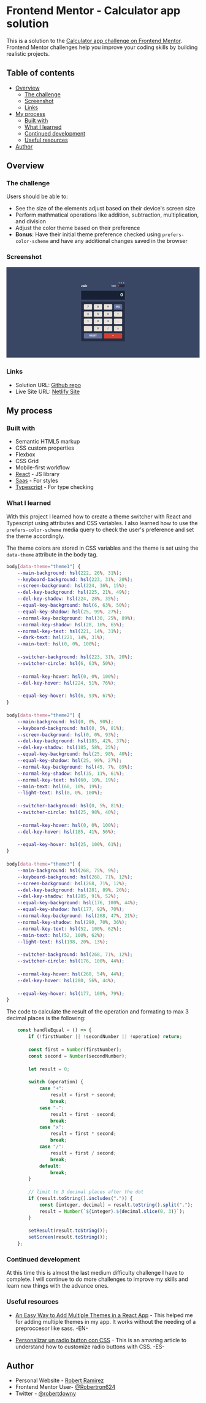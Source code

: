 # Frontend Mentor - Calculator app solution

This is a solution to the [Calculator app challenge on Frontend Mentor](https://www.frontendmentor.io/challenges/calculator-app-9lteq5N29). Frontend Mentor challenges help you improve your coding skills by building realistic projects.

## Table of contents

-   [Overview](#overview)
    -   [The challenge](#the-challenge)
    -   [Screenshot](#screenshot)
    -   [Links](#links)
-   [My process](#my-process)
    -   [Built with](#built-with)
    -   [What I learned](#what-i-learned)
    -   [Continued development](#continued-development)
    -   [Useful resources](#useful-resources)
-   [Author](#author)

## Overview

### The challenge

Users should be able to:

-   See the size of the elements adjust based on their device's screen size
-   Perform mathmatical operations like addition, subtraction, multiplication, and division
-   Adjust the color theme based on their preference
-   **Bonus**: Have their initial theme preference checked using `prefers-color-scheme` and have any additional changes saved in the browser

### Screenshot

![](./screenshot.png)

### Links

-   Solution URL: [Github repo](https://github.com/Robertron624/calculator-app-with-themes)
-   Live Site URL: [Netlify Site](https://github.com/Robertron624/calculator-app-with-themes)

## My process

### Built with

-   Semantic HTML5 markup
-   CSS custom properties
-   Flexbox
-   CSS Grid
-   Mobile-first workflow
-   [React](https://reactjs.org/) - JS library
-   [Saas](https://sass-lang.com/) - For styles
-   [Typescript](https://www.typescriptlang.org/) - For type checking

### What I learned

With this project I learned how to create a theme switcher with React and Typescript using attributes and CSS variables. I also learned how to use the `prefers-color-scheme` media query to check the user's preference and set the theme accordingly.

The theme colors are stored in CSS variables and the theme is set using the `data-theme` attribute in the body tag.
```css
body[data-theme="theme1"] {
    --main-background: hsl(222, 26%, 31%);
    --keyboard-background: hsl(223, 31%, 20%);
    --screen-background: hsl(224, 36%, 15%);
    --del-key-background: hsl(225, 21%, 49%);
    --del-key-shadow: hsl(224, 28%, 35%);
    --equal-key-background: hsl(6, 63%, 50%);
    --equal-key-shadow: hsl(25, 99%, 27%);
    --normal-key-background: hsl(30, 25%, 89%);
    --normal-key-shadow: hsl(28, 16%, 65%);
    --normal-key-text: hsl(221, 14%, 31%);
    --dark-text: hsl(221, 14%, 31%);
    --main-text: hsl(0, 0%, 100%);

    --switcher-background: hsl(223, 31%, 20%);
    --switcher-circle: hsl(6, 63%, 50%);

    --normal-key-hover: hsl(0, 0%, 100%);
    --del-key-hover: hsl(224, 51%, 76%);

    --equal-key-hover: hsl(6, 93%, 67%);
}

body[data-theme="theme2"] {
    --main-background: hsl(0, 0%, 90%);
    --keyboard-background: hsl(0, 5%, 81%);
    --screen-background: hsl(0, 0%, 93%);
    --del-key-background: hsl(185, 42%, 37%);
    --del-key-shadow: hsl(185, 58%, 25%);
    --equal-key-background: hsl(25, 98%, 40%);
    --equal-key-shadow: hsl(25, 99%, 27%);
    --normal-key-background: hsl(45, 7%, 89%);
    --normal-key-shadow: hsl(35, 11%, 61%);
    --normal-key-text: hsl(60, 10%, 19%);
    --main-text: hsl(60, 10%, 19%);
    --light-text: hsl(0, 0%, 100%);

    --switcher-background: hsl(0, 5%, 81%);
    --switcher-circle: hsl(25, 98%, 40%);

    --normal-key-hover: hsl(0, 0%, 100%);
    --del-key-hover: hsl(185, 41%, 56%);

    --equal-key-hover: hsl(25, 100%, 61%);
}

body[data-theme="theme3"] {
    --main-background: hsl(268, 75%, 9%);
    --keyboard-background: hsl(268, 71%, 12%);
    --screen-background: hsl(268, 71%, 12%);
    --del-key-background: hsl(281, 89%, 26%);
    --del-key-shadow: hsl(285, 91%, 52%);
    --equal-key-background: hsl(176, 100%, 44%);
    --equal-key-shadow: hsl(177, 92%, 70%);
    --normal-key-background: hsl(268, 47%, 21%);
    --normal-key-shadow: hsl(290, 70%, 36%);
    --normal-key-text: hsl(52, 100%, 62%);
    --main-text: hsl(52, 100%, 62%);
    --light-text: hsl(198, 20%, 13%);

    --switcher-background: hsl(268, 71%, 12%);
    --switcher-circle: hsl(176, 100%, 44%);

    --normal-key-hover: hsl(268, 54%, 44%);
    --del-key-hover: hsl(280, 56%, 44%);

    --equal-key-hover: hsl(177, 100%, 79%);
}
```

The code to calculate the result of the operation and formating to max 3 decimal places is the following:
```ts
    const handleEqual = () => {
        if (!firstNumber || !secondNumber || !operation) return;

        const first = Number(firstNumber);
        const second = Number(secondNumber);

        let result = 0;

        switch (operation) {
            case "+":
                result = first + second;
                break;
            case "-":
                result = first - second;
                break;
            case "x":
                result = first * second;
                break;
            case "/":
                result = first / second;
                break;
            default:
                break;
        }

        // limit to 3 decimal places after the dot
        if (result.toString().includes(".")) {
            const [integer, decimal] = result.toString().split(".");
            result = Number(`${integer}.${decimal.slice(0, 3)}`);
        }

        setResult(result.toString());
        setScreen(result.toString());
    };
```

### Continued development

At this time this is almost the last medium difficulty challenge I have to complete. I will continue to do more challenges to improve my skills and learn new things with the advance ones.

### Useful resources

-   [An Easy Way to Add Multiple Themes in a React App](https://javascript.plainenglish.io/easy-way-to-add-multiple-themes-in-react-app-ff45eeca67cb) - This helped me for adding multiple themes in my app. It works without the needing of a preproccesor like sass. -EN-

-   [Personalizar un radio button con CSS](https://www.antofernandez.com/personalizar-radio-buttons-css/) - This is an amazing article to understand how to customize radio buttons with CSS. -ES-

## Author

-   Personal Website - [Robert Ramirez](https://robert-ramirez.netlify.app)
-   Frontend Mentor User- [@Robertron624](https://www.frontendmentor.io/profile/Robertron624)
-   Twitter - [@robertdowny](https://www.twitter.com/robertdowny)